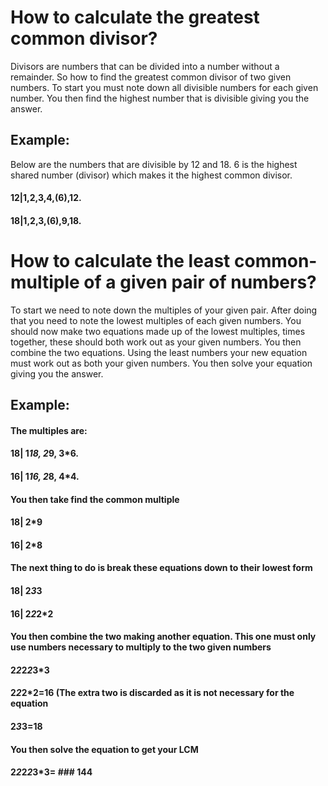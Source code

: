 # How to calculate the greatest common divisor? 

Divisors are numbers that can be divided into a number without a remainder. So how to find the greatest common divisor of two given numbers. To start you must note down all divisible numbers for each given number. You then find the highest number that is divisible giving you the answer. 

## Example:

Below are the numbers that are divisible by 12 and 18. 6 is the highest shared number (divisor) which makes it the highest common divisor.

#### 12|1,2,3,4,(6),12.
#### 18|1,2,3,(6),9,18.



# How to calculate the least common-multiple of a given pair of numbers?

To start we need to note down the multiples of your given pair. After doing that you need to note the lowest multiples of each given numbers. You should now make two equations made up of the lowest multiples, times together, these should both work out as your given numbers. You then combine the two equations. Using the least numbers your new equation must work out as both your given numbers. You then solve your equation giving you the answer.     

## Example:

#### The multiples are:
#### 18| 1*18, 2*9, 3*6. 
#### 16| 1*16, 2*8, 4*4.

#### You then take find the common multiple
#### 18| 2*9
#### 16| 2*8

#### The next thing to do is break these equations down to their lowest form
#### 18| 2*3*3
#### 16| 2*2*2*2

#### You then combine the two making another equation. This one must only use numbers necessary to multiply to the two given numbers
#### 2*2*2*2*3*3
#### 2*2*2*2=16 (The extra two is discarded as it is not necessary for the equation
####       2*3*3=18

#### You then solve the equation to get your LCM
#### 2*2*2*2*3*3= ### 144

